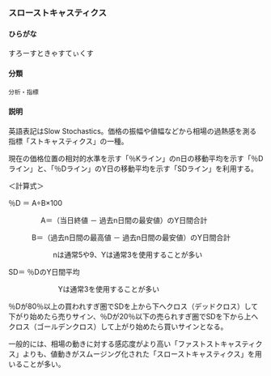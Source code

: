 <div style="display:none;">

## [あ行](securities-terms?id=あ行)
## [か行](securities-terms?id=か行)
## [さ行](securities-terms?id=さ行)

</div>

### スローストキャスティクス

#### ひらがな

すろーすときゃすてぃくす

#### 分類

`分析・指標`

#### 説明

英語表記はSlow Stochastics。価格の振幅や値幅などから相場の過熱感を測る指標「ストキャスティクス」の一種。
 
現在の価格位置の相対的水準を示す「％Kライン」のn日の移動平均を示す「％Dライン」と、「％Dライン」のY日の移動平均を示す「SDライン」を利用する。
 
＜計算式＞
％D ＝ A÷B×100
　　　 　 A＝（当日終値 － 過去n日間の最安値）のY日間合計
　　　    B＝（過去n日間の最高値 － 過去n日間の最安値）のY日間合計
　　　　　　  nは通常5や9、Yは通常3を使用することが多い
 
  SD＝ ％DのY日間平均
　　　　　　　Yは通常3を使用することが多い
 
％Dが80％以上の買われすぎ圏でSDを上から下へクロス（デッドクロス）して下がり始めたら売りサイン、％Dが20％以下の売られすぎ圏でSDを下から上へクロス（ゴールデンクロス）して上がり始めたら買いサインとなる。
 
一般的には、相場の動きに対する感応度がより高い「ファストストキャスティクス」よりも、値動きがスムージング化された「スローストキャスティクス」を用いることが多い。

<div style="display:none;">

## [た行](securities-terms?id=た行)
## [な行](securities-terms?id=な行)
## [は行](securities-terms?id=は行)
## [ま行](securities-terms?id=ま行)
## [や行](securities-terms?id=や行)
## [ら行](securities-terms?id=ら行)
## [わ行](securities-terms?id=わ行)
## [英数字・記号](securities-terms?id=英数字・記号)

</div>

